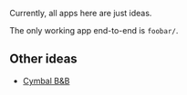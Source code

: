 Currently, all apps here are just ideas.

The only working app end-to-end is `foobar/`.


## Other ideas

* [Cymbal B&B](https://github.com/duetailabs/cymbalbnb.git)
